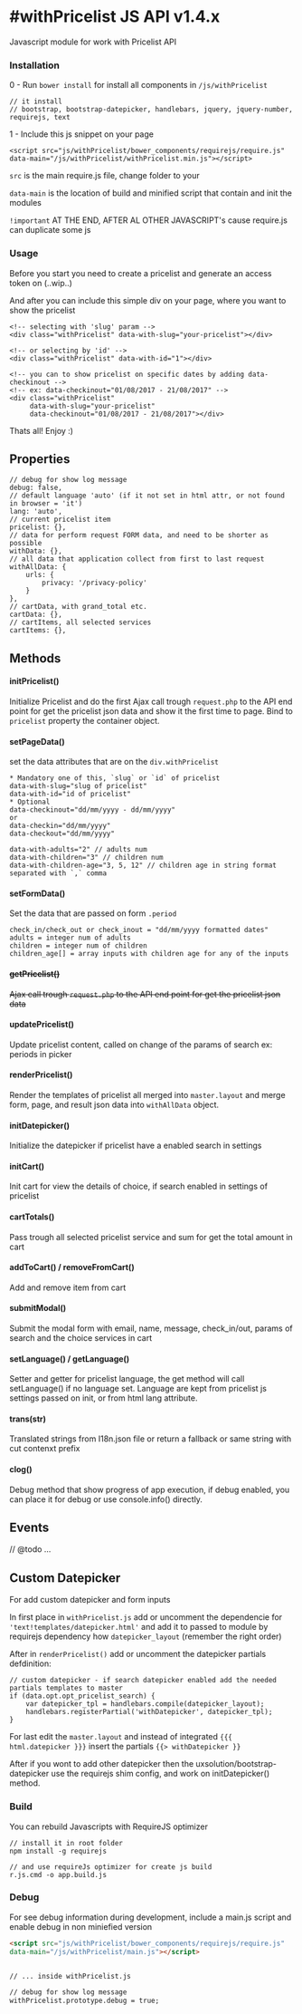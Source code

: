 # #withPricelist JS API v1.4.x
 
Javascript module for work with Pricelist API

### Installation

0 - Run `bower install` for install all components in
 `/js/withPricelist`
 
```
// it install
// bootstrap, bootstrap-datepicker, handlebars, jquery, jquery-number, requirejs, text
```
 
1 - Include this js snippet on your page 

 ```
 <script src="js/withPricelist/bower_components/requirejs/require.js" 
 data-main="/js/withPricelist/withPricelist.min.js"></script>
 ```
 `src` is the main require.js file, change folder to your
 
 `data-main` is the location of build and minified script that contain and init the modules

`!important` AT THE END, AFTER AL OTHER JAVASCRIPT's cause require.js can duplicate some js

### Usage
Before you start you need to create a pricelist and generate an access token on (..wip..)

And after you can include this simple div on your page, where you want to show the pricelist
```
<!-- selecting with 'slug' param -->
<div class="withPricelist" data-with-slug="your-pricelist"></div>

<!-- or selecting by 'id' -->
<div class="withPricelist" data-with-id="1"></div>

<!-- you can to show pricelist on specific dates by adding data-checkinout -->
<!-- ex: data-checkinout="01/08/2017 - 21/08/2017" -->
<div class="withPricelist" 
     data-with-slug="your-pricelist" 
     data-checkinout="01/08/2017 - 21/08/2017"></div>
```

Thats all! Enjoy :)

## Properties
```
// debug for show log message
debug: false,
// default language 'auto' (if it not set in html attr, or not found in browser = 'it')
lang: 'auto',
// current pricelist item
pricelist: {},
// data for perform request FORM data, and need to be shorter as possible
withData: {},
// all data that application collect from first to last request
withAllData: {
	urls: {
		privacy: '/privacy-policy'
	}
},
// cartData, with grand_total etc.
cartData: {},
// cartItems, all selected services
cartItems: {},
```

## Methods

#### initPricelist()
Initialize Pricelist and do the first Ajax call trough `request.php` to the API end point for get the pricelist json data and show it the first time to page. 
Bind to `pricelist` property the container object.

#### setPageData()
set the data attributes that are on the `div.withPricelist`
```
* Mandatory one of this, `slug` or `id` of pricelist
data-with-slug="slug of pricelist"
data-with-id="id of pricelist"
* Optional
data-checkinout="dd/mm/yyyy - dd/mm/yyyy"
or
data-checkin="dd/mm/yyyy"
data-checkout="dd/mm/yyyy"

data-with-adults="2" // adults num
data-with-children="3" // children num
data-with-children-age="3, 5, 12" // children age in string format separated with `,` comma
```

#### setFormData()
Set the data that are passed on form `.period`
```
check_in/check_out or check_inout = "dd/mm/yyyy formatted dates"
adults = integer num of adults
children = integer num of children
children_age[] = array inputs with children age for any of the inputs
```


#### ~~getPricelist()~~
~~Ajax call trough `request.php` to the API end point for get the pricelist json data~~

#### updatePricelist()
Update pricelist content, called on change of the params of search ex: periods in picker

#### renderPricelist()
Render the templates of pricelist all merged into `master.layout` and merge form, page, and result json data into `withAllData` object. 

#### initDatepicker()
Initialize the datepicker if pricelist have a enabled search in settings 

#### initCart()
Init cart for view the details of choice, if search enabled in settings of pricelist
 
#### cartTotals()
Pass trough all selected pricelist service and sum for get the total amount in cart

#### addToCart() / removeFromCart()
Add and remove item from cart

#### submitModal()
Submit the modal form with email, name, message, check_in/out, params of search and the choice services in cart

#### setLanguage() / getLanguage()
Setter and getter for pricelist language, the get method will call setLanguage() if no language set. Language are kept from pricelist js settings passed on init, or from html lang attribute.

#### trans(str)
Translated strings from I18n.json file or return a fallback or same string with cut contenxt prefix

#### clog()
Debug method that show progress of app execution, if debug enabled, you can place it for debug or use console.info() directly.

## Events

// @todo ...

## Custom Datepicker

For add custom datepicker and form inputs

In first place in `withPricelist.js` add or uncomment the dependencie for `'text!templates/datepicker.html'` and add it to passed to module by requirejs  dependency how `datepicker_layout` (remember the right order)

After in `renderPricelist()` add or uncomment the datepicker partials defdinition:

```
// custom datepicker - if search datepicker enabled add the needed partials templates to master
if (data.opt.opt_pricelist_search) {
    var datepicker_tpl = handlebars.compile(datepicker_layout);
    handlebars.registerPartial('withDatepicker', datepicker_tpl);
}
```

For last edit the `master.layout` and instead of integrated `{{{ html.datepicker }}}` insert the partials `{{> withDatepicker }}`

After if you wont to add other datepicker then the uxsolution/bootstrap-datepicker use the requirejs shim config, and work on initDatepicker() method.


### Build
You can rebuild Javascripts with RequireJS optimizer

```
// install it in root folder 
npm install -g requirejs

// and use requireJs optimizer for create js build 
r.js.cmd -o app.build.js
```

### Debug 
For see debug information during development, include a main.js script and enable debug in non miniefied version

```html
<script src="js/withPricelist/bower_components/requirejs/require.js" 
data-main="/js/withPricelist/main.js"></script>


// ... inside withPricelist.js

// debug for show log message
withPricelist.prototype.debug = true;

```